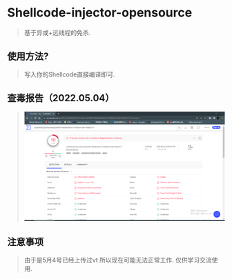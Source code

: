 # Shellcode-injector-opensource
> 基于异或+远线程的免杀.

## 使用方法?
> 写入你的Shellcode直接编译即可.

## 查毒报告（2022.05.04）
> ![VT](VT.jpg)

## 注意事项
> 由于是5月4号已经上传过vt 所以现在可能无法正常工作.
> 仅供学习交流使用.
